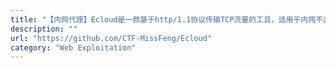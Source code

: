 ```yaml
---
title: "【内网代理】Ecloud是一款基于http/1.1协议传输TCP流量的工具，适用于内网不出网时通过web代理脚本转发tcp流量，以达到socket5隧道、内网cs等程序上线、反弹虚拟终端等功能"
description: ""
url: "https://github.com/CTF-MissFeng/Ecloud"
category: "Web Exploitation"
---
```

